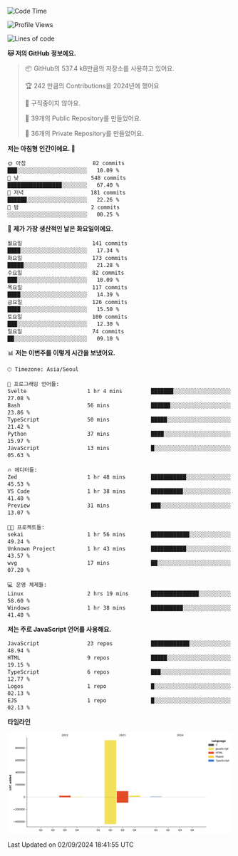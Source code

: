 <!--START_SECTION:waka-->
![Code Time](http://img.shields.io/badge/Code%20Time-89%20hrs%2011%20mins-blue)

![Profile Views](http://img.shields.io/badge/Profile%20Views-0-blue)

![Lines of code](https://img.shields.io/badge/%EC%A0%80%EB%8A%94%20%EC%97%AC%ED%83%9C%EA%B9%8C%EC%A7%80%20-1.1%20million%20%EC%A4%84%EC%9D%98%20%EC%BD%94%EB%93%9C%EB%A5%BC%20%EC%9E%91%EC%84%B1%ED%96%88%EC%96%B4%EC%9A%94.-blue)

**🐱 저의 GitHub 정보에요.** 

> 📦 GitHub의 537.4 kB만큼의 저장소를 사용하고 있어요. 
 > 
> 🏆 242 만큼의 Contributions을 2024년에 했어요
 > 
> 🚫 구직중이지 않아요.
 > 
> 📜 39개의 Public Repository를 만들었어요. 
 > 
> 🔑 36개의 Private Repository를 만들었어요. 
 > 
**저는 아침형 인간이에요. 🐤** 

```text
🌞 아침                     82 commits          ███░░░░░░░░░░░░░░░░░░░░░░   10.09 % 
🌆 낮　                     548 commits         █████████████████░░░░░░░░   67.40 % 
🌃 저녁                     181 commits         ██████░░░░░░░░░░░░░░░░░░░   22.26 % 
🌙 밤　                     2 commits           ░░░░░░░░░░░░░░░░░░░░░░░░░   00.25 % 
```
📅 **제가 가장 생산적인 날은 화요일이에요.** 

```text
월요일                      141 commits         ████░░░░░░░░░░░░░░░░░░░░░   17.34 % 
화요일                      173 commits         █████░░░░░░░░░░░░░░░░░░░░   21.28 % 
수요일                      82 commits          ███░░░░░░░░░░░░░░░░░░░░░░   10.09 % 
목요일                      117 commits         ████░░░░░░░░░░░░░░░░░░░░░   14.39 % 
금요일                      126 commits         ████░░░░░░░░░░░░░░░░░░░░░   15.50 % 
토요일                      100 commits         ███░░░░░░░░░░░░░░░░░░░░░░   12.30 % 
일요일                      74 commits          ██░░░░░░░░░░░░░░░░░░░░░░░   09.10 % 
```


📊 **저는 이번주를 이렇게 시간을 보냈어요.** 

```text
🕑︎ Timezone: Asia/Seoul

💬 프로그래밍 언어들: 
Svelte                   1 hr 4 mins         ███████░░░░░░░░░░░░░░░░░░   27.08 % 
Bash                     56 mins             ██████░░░░░░░░░░░░░░░░░░░   23.86 % 
TypeScript               50 mins             █████░░░░░░░░░░░░░░░░░░░░   21.42 % 
Python                   37 mins             ████░░░░░░░░░░░░░░░░░░░░░   15.97 % 
JavaScript               13 mins             █░░░░░░░░░░░░░░░░░░░░░░░░   05.63 % 

🔥 에디터들: 
Zed                      1 hr 48 mins        ███████████░░░░░░░░░░░░░░   45.53 % 
VS Code                  1 hr 38 mins        ██████████░░░░░░░░░░░░░░░   41.40 % 
Preview                  31 mins             ███░░░░░░░░░░░░░░░░░░░░░░   13.07 % 

🐱‍💻 프로젝트들: 
sekai                    1 hr 56 mins        ████████████░░░░░░░░░░░░░   49.24 % 
Unknown Project          1 hr 43 mins        ███████████░░░░░░░░░░░░░░   43.57 % 
wvg                      17 mins             ██░░░░░░░░░░░░░░░░░░░░░░░   07.20 % 

💻 운영 체제들: 
Linux                    2 hrs 19 mins       ███████████████░░░░░░░░░░   58.60 % 
Windows                  1 hr 38 mins        ██████████░░░░░░░░░░░░░░░   41.40 % 
```

**저는 주로 JavaScript 언어를 사용해요.** 

```text
JavaScript               23 repos            ████████████░░░░░░░░░░░░░   48.94 % 
HTML                     9 repos             █████░░░░░░░░░░░░░░░░░░░░   19.15 % 
TypeScript               6 repos             ███░░░░░░░░░░░░░░░░░░░░░░   12.77 % 
Logos                    1 repo              █░░░░░░░░░░░░░░░░░░░░░░░░   02.13 % 
EJS                      1 repo              █░░░░░░░░░░░░░░░░░░░░░░░░   02.13 % 
```



**타임라인**

![Lines of Code chart](https://raw.githubusercontent.com/project-dy/project-dy/main/assets/bar_graph.png)


 Last Updated on 02/09/2024 18:41:55 UTC
<!--END_SECTION:waka-->
